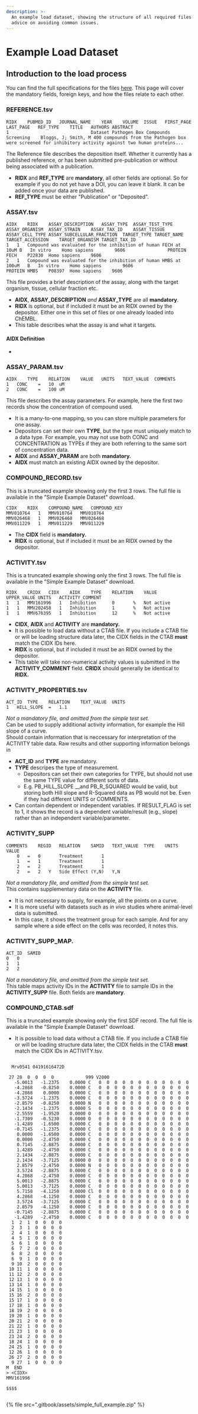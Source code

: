 ```yaml
---
description: >-
  An example load dataset, showing the structure of all required files and
  advice on avoiding common issues.
---
```


# Example Load Dataset

## Introduction to the load process

You can find the full specifications for the files [here](https://wwwdev.ebi.ac.uk/chembl/gateway/requirements/). This page will cover the mandatory fields, foreign keys, and how the files relate to each other.

### **REFERENCE.tsv**

```text
RIDX	PUBMED_ID	JOURNAL_NAME	YEAR	VOLUME	ISSUE	FIRST_PAGE	LAST_PAGE	REF_TYPE	TITLE	AUTHORS	ABSTRACT
1								Dataset	Pathogen Box Compounds Screening 	Bloggs, J; Smith, M	400 compounds from the Pathogen box were screened for inhibitory activity against two human proteins...
```

The Reference file describes the deposition itself. Whether it currently has a published reference, or has been submitted pre-publication or without being associated with a publication. 

* **RIDX** and **REF\_TYPE** are **mandatory**, all other fields are optional. So for example if you do not yet have a DOI, you can leave it blank. It can be added once your data are published.
* **REF\_TYPE** must be either "Publication" or "Deposited".

### ASSAY.tsv

```text
AIDX	RIDX	ASSAY_DESCRIPTION	ASSAY_TYPE	ASSAY_TEST_TYPE	ASSAY_ORGANISM	ASSAY_STRAIN	ASSAY_TAX_ID	ASSAY_TISSUE	ASSAY_CELL_TYPE	ASSAY_SUBCELLULAR_FRACTION	TARGET_TYPE	TARGET_NAME	TARGET_ACCESSION	TARGET_ORGANISM	TARGET_TAX_ID
1	1	Compound was evaluated for the inhibition of human FECH at 10uM	B	In vitro	Homo sapiens		9606				PROTEIN	FECH	P22830	Homo sapiens	9606
2	1	Compound was evaluated for the inhibition of human HMBS at  100uM	B	In vitro	Homo sapiens		9606				PROTEIN	HMBS	P08397	Homo sapiens	9606
```

This file provides a brief description of the assay, along with the target organism, tissue, cellular fraction etc.

* **AIDX**, **ASSAY\_DESCRIPTION** _and_ **ASSAY\_TYPE** are all **mandatory**. 
* **RIDX** is optional, but if included it must be an RIDX owned by the depositor. Either one in this set of files or one already loaded into ChEMBL.
* This table describes what the assay is and what it targets.

#### **AIDX Definition**

* 
### ASSAY\_PARAM.tsv

```text
AIDX	TYPE	RELATION	VALUE	UNITS	TEXT_VALUE	COMMENTS
1	CONC	=	10	uM		
2	CONC	=	100	uM		
```

This file describes the assay parameters. For example, here the first two records show the concentration of compound used.

* It is a many-to-one mapping, so you can store multiple parameters for one assay. 
* Depositors can set their own **TYPE**, but the type must uniquely match to a data type. For example, you may not use both CONC and CONCENTRATION as TYPEs if they are both referring to the same sort of concentration data. 
* **AIDX** and **ASSAY\_PARAM** are both **mandatory.** 
* **AIDX** must match an existing AIDX owned by the depositor.

### COMPOUND\_RECORD.tsv

This is a truncated example showing only the first 3 rows. The full file is available in the "Simple Example Dataset" download.

```text
CIDX	RIDX	COMPOUND_NAME	COMPOUND_KEY
MMV010764	1	MMV010764	MMV010764
MMV026468	1	MMV026468	MMV026468
MMV011229	1	MMV011229	MMV011229
```

* The **CIDX** field is **mandatory.**
* **RIDX** is optional, but if included it must be an RIDX owned by the depositor. 

### ACTIVITY.tsv

This is a truncated example showing only the first 3 rows. The full file is available in the "Simple Example Dataset" download.

```text
RIDX	CRIDX	CIDX	AIDX	TYPE	RELATION	VALUE	UPPER_VALUE	UNITS	ACTIVITY_COMMENT
1	1	MMV161996	1	Inhibition		0		%	Not active
1	1	MMV202458	1	Inhibition		1		%	Not active
1	1	MMV676395	1	Inhibition		12		%	Not active

```

* **CIDX**, **AIDX** and **ACTIVITY** are **mandatory.**
* It is possible to load data without a CTAB file. If you include a CTAB file or will be loading structure data later, the CIDX fields in the CTAB **must** match the CIDX IDs here.
* **RIDX** is optional, but if included it must be an RIDX owned by the depositor.
* This table will take non-numerical activity values is submitted in the **ACTIVITY\_COMMENT** field. **CRIDX** should generally be identical to **RIDX.**

### ACTIVITY\_PROPERTIES.tsv

```text
ACT_ID	TYPE	RELATION	TEXT_VALUE	UNITS
1	HILL_SLOPE	=	1.1

```

_Not a mandatory file, and omitted from the simple test set._  
Can be used to supply additional activity information, for example the Hill slope of a curve.   
Should contain information that is neccessary for interpretation of the ACTIVITY table data. Raw results and other supporting information belongs in 

* **ACT\_ID** and **TYPE** are mandatory. 
* **TYPE** descripes the type of measurement. 
  * Depositors can set their own categories for TYPE, but should not use the same TYPE value for different sorts of data. 
  * E.g. PB\_HILL\_SLOPE __and PB\_R\_SQUARED would be valid, but storing both Hill slope and R-Squared data as PB would not be. Even if they had different UNITS or COMMENTS.
* Can contain dependent or independent variables. If RESULT\_FLAG is set to 1, it shows the record is a dependent variable/result \(e.g., slope\) rather than an independent variable/parameter.

### ACTIVITY\_SUPP

```text
COMMENTS	REGID	RELATION	SAMID	TEXT_VALUE	TYPE	UNITS	VALUE
	0	=	0		Treatment		1
	1	=	1		Treatment		1
	2	=	2		Treatment		1
	2	=	2	Y	Side Effect (Y,N)	Y,N	
```

_Not a mandatory file, and omitted from the simple test set._  
This contains supplementary data on the **ACTIVITY** file. 

* It is not necessary to supply, for example, all the points on a curve. 
* It is more useful with datasets such as _in vivo_ studies where animal-level data is submitted.
* In this case, it shows the treatment group for each sample. And for any sample where a side effect on the cells was recorded, it notes this.

### ACTIVITY\_SUPP\_MAP.

```text
ACT_ID	SAMID
0	0
1	1
2	2
```

_Not a mandatory file, and omitted from the simple test set._  
This table maps activity IDs in the **ACTIVITY** file to sample IDs in the **ACTIVITY\_SUPP** file. Both fields are **mandatory**.

### COMPOUND\_CTAB.sdf

This is a truncated example showing only the first SDF record. The full file is available in the "Simple Example Dataset" download.

* It is possible to load data without a CTAB file. If you include a CTAB file or will be loading structure data later, the CIDX fields in the CTAB **must** match the CIDX IDs in ACTIVITY.tsv.

```text

  Mrv0541 04191616472D          

 27 28  0  0  0  0            999 V2000
   -5.0013   -1.2375    0.0000 C   0  0  0  0  0  0  0  0  0  0  0  0
   -4.2868   -0.8250    0.0000 C   0  0  0  0  0  0  0  0  0  0  0  0
   -4.2868    0.0000    0.0000 C   0  0  0  0  0  0  0  0  0  0  0  0
   -3.5724   -1.2375    0.0000 C   0  0  0  0  0  0  0  0  0  0  0  0
   -2.8579   -0.8250    0.0000 N   0  0  0  0  0  0  0  0  0  0  0  0
   -2.1434   -1.2375    0.0000 S   0  0  0  0  0  0  0  0  0  0  0  0
   -2.5559   -1.9520    0.0000 O   0  0  0  0  0  0  0  0  0  0  0  0
   -1.7309   -0.5230    0.0000 O   0  0  0  0  0  0  0  0  0  0  0  0
   -1.4289   -1.6500    0.0000 C   0  0  0  0  0  0  0  0  0  0  0  0
   -0.7145   -1.2375    0.0000 C   0  0  0  0  0  0  0  0  0  0  0  0
    0.0000   -1.6500    0.0000 C   0  0  0  0  0  0  0  0  0  0  0  0
    0.0000   -2.4750    0.0000 C   0  0  0  0  0  0  0  0  0  0  0  0
    0.7145   -2.8875    0.0000 C   0  0  0  0  0  0  0  0  0  0  0  0
    1.4289   -2.4750    0.0000 C   0  0  0  0  0  0  0  0  0  0  0  0
    2.1434   -2.8875    0.0000 C   0  0  0  0  0  0  0  0  0  0  0  0
    2.1434   -3.7125    0.0000 O   0  0  0  0  0  0  0  0  0  0  0  0
    2.8579   -2.4750    0.0000 N   0  0  0  0  0  0  0  0  0  0  0  0
    3.5724   -2.8875    0.0000 C   0  0  0  0  0  0  0  0  0  0  0  0
    4.2868   -2.4750    0.0000 C   0  0  0  0  0  0  0  0  0  0  0  0
    5.0013   -2.8875    0.0000 C   0  0  0  0  0  0  0  0  0  0  0  0
    5.0013   -3.7125    0.0000 C   0  0  0  0  0  0  0  0  0  0  0  0
    5.7158   -4.1250    0.0000 Cl  0  0  0  0  0  0  0  0  0  0  0  0
    4.2868   -4.1250    0.0000 C   0  0  0  0  0  0  0  0  0  0  0  0
    3.5724   -3.7125    0.0000 C   0  0  0  0  0  0  0  0  0  0  0  0
    2.8579   -4.1250    0.0000 C   0  0  0  0  0  0  0  0  0  0  0  0
   -0.7145   -2.8875    0.0000 C   0  0  0  0  0  0  0  0  0  0  0  0
   -1.4289   -2.4750    0.0000 C   0  0  0  0  0  0  0  0  0  0  0  0
  1  2  1  0  0  0  0
  2  3  1  0  0  0  0
  2  4  1  0  0  0  0
  4  5  1  0  0  0  0
  5  6  1  0  0  0  0
  6  7  2  0  0  0  0
  6  8  2  0  0  0  0
  6  9  1  0  0  0  0
  9 10  2  0  0  0  0
 10 11  1  0  0  0  0
 11 12  2  0  0  0  0
 12 13  1  0  0  0  0
 13 14  1  0  0  0  0
 14 15  1  0  0  0  0
 15 16  2  0  0  0  0
 15 17  1  0  0  0  0
 17 18  1  0  0  0  0
 18 19  2  0  0  0  0
 19 20  1  0  0  0  0
 20 21  2  0  0  0  0
 21 22  1  0  0  0  0
 21 23  1  0  0  0  0
 23 24  2  0  0  0  0
 18 24  1  0  0  0  0
 24 25  1  0  0  0  0
 12 26  1  0  0  0  0
 26 27  2  0  0  0  0
  9 27  1  0  0  0  0
M  END
> <CIDX>
MMV161996

$$$$


```

{% file src=".gitbook/assets/simple\_full\_example.zip" %}



